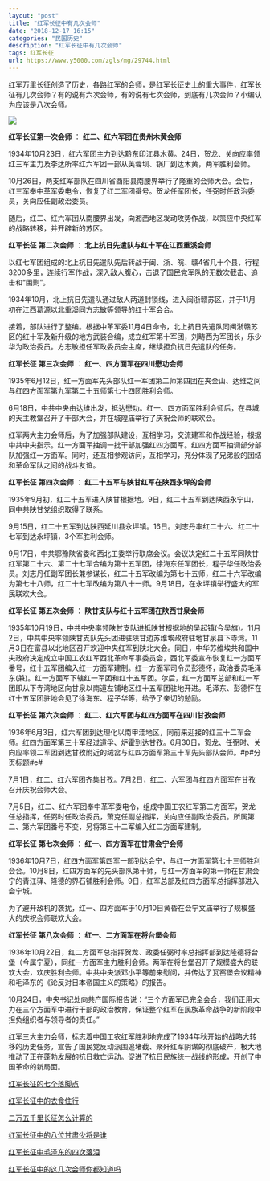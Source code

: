 ```yaml
---
layout: "post"
title: "红军长征中有几次会师"
date: "2018-12-17 16:15"
categories: "民国历史"
description: "红军长征中有几次会师"
tags: 红军长征
url: https://www.y5000.com/zgls/mg/29744.html
---
```






红军万里长征创造了历史，各路红军的会师，是红军长征史上的重大事件，红军长征有几次会师？有的说有六次会师，有的说有七次会师，到底有几次会师？小编认为应该是八次会师。

![](https://img.y5000.com/uploads/allimg/180416/8-1P416113K4J9.jpg)

**红军长征第一次会师** ： **红二、红六军团在贵州木黄会师**

1934年10月23日，红六军团主力到达黔东印江县木黄。24日，贺龙、关向应率领红三军主力及李达所率红六军团一部从芙蓉坝、锅厂到达木黄，两军胜利会师。

10月26日，两支红军部队在四川省酉阳县南腰界举行了隆重的会师大会。会后，红三军奉中革军委电令，恢复了红二军团番号。贺龙任军团长，任弼时任政治委员，关向应任副政治委员。

随后，红二、红六军团从南腰界出发，向湘西地区发动攻势作战，以策应中央红军的战略转移，并开辟新的苏区。

**红军长征** **第二次会师** ： **北上抗日先遣队与红十军在江西重溪会师**

以红七军团组成的北上抗日先遣队先后转战于闽、浙、皖、赣4省几十个县，行程3200多里，连续行军作战，深入敌人腹心，击退了国民党军队的无数次截击、追击和“围剿”。

1934年10月，北上抗日先遣队通过敌人两道封锁线，进入闽浙赣苏区，并于11月初在江西葛源以北重溪同方志敏等领导的红十军会合。

接着，部队进行了整编。根据中革军委11月4日命令，北上抗日先遣队同闽浙赣苏区的红十军及新升级的地方武装合编，成立红军第十军团，刘畴西为军团长，乐少华为政治委员。方志敏担任军政委员会主席，继续担负抗日先遣队的任务。

**红军长征** **第三次会师** ： **红一、四方面军在四川懋功会师**

1935年6月12日，红一方面军先头部队红一军团第二师第四团在夹金山、达维之间与红四方面军第九军第二十五师第七十四团胜利会师。

6月18日，中共中央由达维出发，抵达懋功。红一、四方面军胜利会师后，在县城的天主教堂召开了干部大会，并在城隍庙举行了庆祝会师的联欢会。

红军两大主力会师后，为了加强部队建设，互相学习，交流建军和作战经验，根据中共中央指示。红一方面军抽调一批干部加强红四方面军。红四方面军抽调部分部队加强红一方面军。同时，还互相参观访问，互相学习，充分体现了兄弟般的团结和革命军队之间的战斗友谊。

**红军长征** **第四次会师** ： **红二十五军与陕甘红军在陕西永坪的会师**

1935年9月初，红二十五军进入陕甘根据地。9日，红二十五军到达陕西永宁山，同中共陕甘党组织取得了联系。

9月15日，红二十五军到达陕西延川县永坪镇。16日。刘志丹率红二十六、红二十七军到达永坪镇，3个军胜利会师。

9月17日，中共鄂豫陕省委和西北工委举行联席会议。会议决定红二十五军同陕甘红军第二十六、第二十七军合编为第十五军团，徐海东任军团长，程子华任政治委员。刘志丹任副军团长兼参谋长，红二十五军改编为第七十五师，红二十六军改编为第七十八师，红二十七军改编为第八十一师。9月18日，在永坪镇举行盛大的军民联欢大会。

**红军长征** **第五次会师** ： **陕甘支队与红十五军团在陕西甘泉会师**

1935年10月19日，中共中央率领陕甘支队进抵陕甘根据地的吴起镇(今吴旗)。11月2日，中共中央率领陕甘支队先头团进驻陕甘边苏维埃政府驻地甘泉县下寺湾。11月3日在富县以北地区召开欢迎中央红军到陕北大会。同日，中华苏维埃共和国中央政府决定成立中国工农红军西北革命军事委员会，西北军委宣布恢复红一方面军番号，红十五军团编入红一方面军建制。红一方面军司令员彭德怀，政治委员毛泽东(兼)。红一方面军下辖红一军团和红十五军团。尔后，红一方面军总部和红一军团即从下寺湾地区向甘泉以南道左铺地区红十五军团驻地开进。毛泽东、彭德怀在红十五军团驻地会见了徐海东、程子华等，给予了亲切的勉励。

**红军长征** **第六次会师** ： **红二、红六军团与红四方面军在四川甘孜会师**

1936年6月3日，红六军团到达理化以南甲洼地区，同前来迎接的红三十二军会师。红四方面军第三十军经过道孚、炉霍到达甘孜。6月30日，贺龙、任弼时、关向应率领二军团到达甘孜附近的绒岔与红四方面军第三十军先头部队会师。#p#分页标题#e#

7月1日，红二、红六军团齐集甘孜。7月2日，红二、六军团与红四方面军在甘孜召开庆祝会师大会。

7月5日，红二、红六军团奉中革军委电令，组成中国工农红军第二方面军，贺龙任总指挥，任弼时任政治委员，萧克任副总指挥，关向应任副政治委员。所属第二、第六军团番号不变，另将第三十二军编入红二方面军建制。

**红军长征** **第七次会师** ： **红一、四方面军在甘肃会宁会师**

1936年10月7日，红四方面军第四军一部到达会宁，与红一方面军第七十三师胜利会合。10月8日，红四方面军的先头部队第十师，与红一方面军的第一师在甘肃会宁的青江驿、隆德的界石铺胜利会师。9日，红军总部及红四方面军总指挥部进入会宁城。

为了避开敌机的袭扰，红一、四方面军于10月10日黄昏在会宁文庙举行了规模盛大的庆祝会师联欢大会。

**红军长征** **第八次会师** ： **红一、二方面军在将台堡会师**

1936年10月22日，红二方面军总指挥贺龙、政委任弼时率总指挥部到达隆德将台堡（今属宁夏），同红一方面军主力胜利会师。两军在将台堡召开了规模盛大的联欢大会，欢庆胜利会师。中共中央派邓小平等前来慰问，并传达了瓦窑堡会议精神和毛泽东的《论反对日本帝国主义的策略》的报告。

10月24日，中央书记处向共产国际报告说：“三个方面军已完全会合，我们正用大力在三个方面军中进行干部的政治教育，保证整个红军在民族革命战争的新阶段中担负组织者与领导者的责任。”

红军三大主力会师，标志着中国工农红军胜利地完成了1934年秋开始的战略大转移的历史任务，宣告了国民党反动派围追堵截、聚歼红军阴谋的彻底破产，极大地推动了正在蓬勃发展的抗日救亡运动。促进了抗日民族统一战线的形成，开创了中国革命的新局面。

[红军长征的七个落脚点](https://www.y5000.com/zgls/mg/15029.html)

[红军长征中的衣食住行](https://www.y5000.com/zgls/mg/4895.html)

[二万五千里长征怎么计算的](https://www.y5000.com/zgls/mg/29743.html)

[红军长征中的八位甘肃少将是谁](https://www.y5000.com/zgls/ghg/4089.html)

[红军长征中毛泽东的四次落泪](https://www.y5000.com/zgls/mrzj/3669.html)

[红军长征中的这几次会师你都知道吗](https://www.y5000.com/zgls/mg/29744.html)
